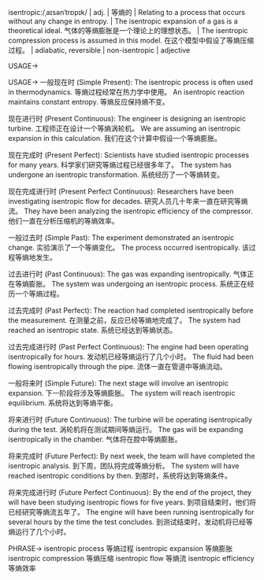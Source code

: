 isentropic:/ˌaɪsənˈtrɒpɪk/ | adj. | 等熵的 | Relating to a process that occurs without any change in entropy.  | The isentropic expansion of a gas is a theoretical ideal. 气体的等熵膨胀是一个理论上的理想状态。 |  The isentropic compression process is assumed in this model.  在这个模型中假设了等熵压缩过程。 |  adiabatic, reversible | non-isentropic | adjective

USAGE->

USAGE->
一般现在时 (Simple Present):
The isentropic process is often used in thermodynamics. 等熵过程经常在热力学中使用。
An isentropic reaction maintains constant entropy. 等熵反应保持熵不变。

现在进行时 (Present Continuous):
The engineer is designing an isentropic turbine. 工程师正在设计一个等熵涡轮机。
We are assuming an isentropic expansion in this calculation. 我们在这个计算中假设一个等熵膨胀。

现在完成时 (Present Perfect):
Scientists have studied isentropic processes for many years. 科学家们研究等熵过程已经很多年了。
The system has undergone an isentropic transformation. 系统经历了一个等熵转变。

现在完成进行时 (Present Perfect Continuous):
Researchers have been investigating isentropic flow for decades. 研究人员几十年来一直在研究等熵流。
They have been analyzing the isentropic efficiency of the compressor. 他们一直在分析压缩机的等熵效率。

一般过去时 (Simple Past):
The experiment demonstrated an isentropic change. 实验演示了一个等熵变化。
The process occurred isentropically. 该过程等熵地发生。

过去进行时 (Past Continuous):
The gas was expanding isentropically. 气体正在等熵膨胀。
The system was undergoing an isentropic process. 系统正在经历一个等熵过程。

过去完成时 (Past Perfect):
The reaction had completed isentropically before the measurement. 在测量之前，反应已经等熵地完成了。
The system had reached an isentropic state. 系统已经达到等熵状态。


过去完成进行时 (Past Perfect Continuous):
The engine had been operating isentropically for hours. 发动机已经等熵运行了几个小时。
The fluid had been flowing isentropically through the pipe. 流体一直在管道中等熵流动。

一般将来时 (Simple Future):
The next stage will involve an isentropic expansion. 下一阶段将涉及等熵膨胀。
The system will reach isentropic equilibrium. 系统将达到等熵平衡。

将来进行时 (Future Continuous):
The turbine will be operating isentropically during the test. 涡轮机将在测试期间等熵运行。
The gas will be expanding isentropically in the chamber. 气体将在腔中等熵膨胀。

将来完成时 (Future Perfect):
By next week, the team will have completed the isentropic analysis. 到下周，团队将完成等熵分析。
The system will have reached isentropic conditions by then. 到那时，系统将达到等熵条件。

将来完成进行时 (Future Perfect Continuous):
By the end of the project, they will have been studying isentropic flows for five years. 到项目结束时，他们将已经研究等熵流五年了。
The engine will have been running isentropically for several hours by the time the test concludes. 到测试结束时，发动机将已经等熵运行了几个小时。


PHRASE->
isentropic process 等熵过程
isentropic expansion 等熵膨胀
isentropic compression 等熵压缩
isentropic flow 等熵流
isentropic efficiency 等熵效率
